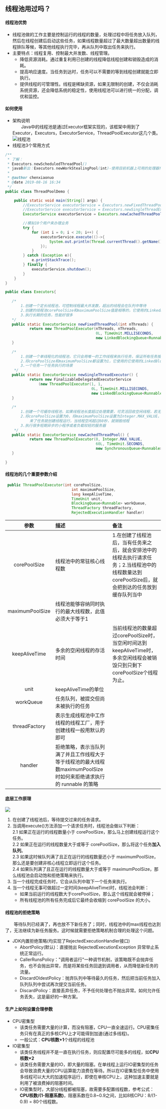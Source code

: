 ## 线程池用过吗？
#### 线程池优势
- 线程池做的工作主要是控制运行的线程的数量，处理过程中将任务放入队列，然后在线程创建后启动这些任务，如果线程数量超过了最大数量超出数量的线程排队等候，等其他线程执行完毕，再从队列中取出任务来执行。  
- 主要特点：线程复用、控制最大并发数、线程管理。  
    - 降低资源消耗。通过重复利用已创建的线程降低线程创建和销毁造成的消耗。
    - 提高响应速度。当任务到达时，任务可以不需要的等到线程创建就能立即执行。
    - 提供线程的可管理性。线程是稀缺资源，如果无限制的创建，不仅会消耗系统资源，还会降低系统的稳定性，使用线程池可以进行统一的分配，调优和监控。
#### 如何使用
- 架构说明  
&#8194;&#8194;&#8194;&#8194;Java中的线程池是通过Executor框架实现的，该框架中用到了 Executor，Executors，ExecutorService，ThreadPoolExecutor这几个类。
![线程池](线程池.png)  
- 线程池3个常用方式
```java
/**
 * 了解：
 * Executors.newScheduledThreadPool()
 * java8新出：Executors.newWorkStealingPool(int)-使用目前机器上可用的处理器作为它的并行级别
 *
 * @author chenxiaonuo
 * @date 2019-08-16 16:34
 */
public class ThreadPoolDemo {

    public static void main(String[] args) {
        //ExecutorService executorService = Executors.newFixedThreadPool(5);//固定5个线程的池子
        //ExecutorService executorService = Executors.newSingleThreadExecutor();//一个线程的池子
        ExecutorService executorService = Executors.newCachedThreadPool();//N个线程的池子

        //模拟10个用户来办理业务
        try {
            for (int i = 0; i < 20; i++) {
                executorService.execute(()->{
                    System.out.println(Thread.currentThread().getName() + "  办理业务！");
                });
            }
        } catch (Exception e){
            e.printStackTrace();
        } finally {
            executorService.shutdown();
        }
    }
}

```

 ```java
public class Executors{
    
    /*
        1.创建一个定长线程池，可控制线程最大并发数，超出的线程会在队列中等待
        2.创建的线程池corePoolSize和maximumPoolSize值是相等的，它使用的LinkedBlockingQueue
        3.执行长期的任务，性能好很多
    */
    public static ExecutorService newFixedThreadPool(int nThreads) {
            return new ThreadPoolExecutor(nThreads, nThreads,
                                          0L, TimeUnit.MILLISECONDS,
                                          new LinkedBlockingQueue<Runnable>());
    }
    
    /*
        1.创建一个单线程化的线程池，它只会用唯一的工作线程来执行任务，保证所有任务按照指定顺讯执行。
        2.将corePoolSize和maximumPoolSize都设置为1，它使用的它使用的LinkedBlockingQueue
        3.一个任务一个任务执行的场景
     */
    public static ExecutorService newSingleThreadExecutor() {
            return new FinalizableDelegatedExecutorService
                (new ThreadPoolExecutor(1, 1,
                                        0L, TimeUnit.MILLISECONDS,
                                        new LinkedBlockingQueue<Runnable>()));
    }
    
    /*
        1.创建一个可缓存线程池，如果线程池长度超过处理需要，可灵活回收空闲线程，若无可回收，则新建线程
        2.将corePoolSize设置为0，将maximumPoolSize设置为Integer.MAX_VALUE，使用的SynchronousQueue，也就是说
            来了任务就创建线程运行，当线程空闲超过60秒，就销毁线程
        3.执行很多短期异步的小程序或者负载较轻的服务器
     */
    public static ExecutorService newCachedThreadPool() {
            return new ThreadPoolExecutor(0, Integer.MAX_VALUE,
                                          60L, TimeUnit.SECONDS,
                                          new SynchronousQueue<Runnable>());
    }
    
}
```
#### 线程池的几个重要参数介绍
```java
 public ThreadPoolExecutor(int corePoolSize,
                              int maximumPoolSize,
                              long keepAliveTime,
                              TimeUnit unit,
                              BlockingQueue<Runnable> workQueue,
                              ThreadFactory threadFactory,
                              RejectedExecutionHandler handler)
```
|参数|描述|备注|
:-:|:-|:-
|corePoolSize|线程池中的常驻核心线程数|1.在创建了线程池后，当有任务来之后，就会安排池中的线程去执行请求任务；2.当线程池中的线程数量达到corePoolSize后，就会把到达的任务放到缓存队列当中|
|maximumPoolSize|线程池能够容纳同时执行的最大线程数，此值必须大于等于1||
|keepAliveTime|多余的空闲线程的存活时间|当前线程池的数量超过corePoolSize时，当空闲时间达到keepAliveTime时，多余空闲线程会被销毁只到只剩下corePoolSize个线程为止。|
|unit|keepAliveTime的单位||
|workQueue|任务队列，被提交但尚未被执行的任务||
|threadFactory|表示生成线程池中工作线程的线程工厂，用于创建线程一般用默认的即可||
|handler|拒绝策略，表示当队列满了并且工作线程大于等于线程池的最大线程数maximumPoolSize时如何来拒绝请求执行的 runnable 的策略||
#### 底层工作原理
![](线程池主要处理流程2.png)  
1. 在创建了线程池后，等待提交过来的任务请求。
2. 当调用execute()方法添加一个请求任务时，线程池会做以下判断：  
    2.1 如果正在运行的线程数量小于 corePoolSize，那么马上创建线程运行这个任务。  
    2.2 如果正在运行的线程数量大于或等于 corePoolSize，那么将这个任务**加入队列**。  
    2.3 如果这时候队列满了且正在运行的线程数量还小于 maximumPoolSize，那么还是要创建非核心线程立即运行这个任务。  
    2.4 如果队列满了且正在运行的线程数量大于或等于 maximumPoolSize，那么线程池会启动饱和拒绝策略来执行。  
3. 当一个线程完成任务时，它会从队列中取下一个任务来执行。
4. 当一个线程无事可做超过一定时间(keepAliveTime)时，线程池会判断：
    - 如果当前运行的线程数大于corePoolSize，那么这个线程就会被停掉；
    - 所有线程池的所有任务完成后它最终会收缩到 corePoolSize 的大小。
    
#### 线程池的拒绝策略
&#8194;&#8194;&#8194;&#8194;等待队列已经满了，再也放不下新任务了；同时，线程池中的max线程也达到了，无法继续为新任务服务。这时候就需要拒绝策略机制合理的处理这个问题。
- JDK内置拒绝策略(均实现了RejectedExecutionHandler接口)
    - AbortPolicy(默认)：直接抛出 RejectedExecutionException 异常举止系统正常运行。
    - CallerRunsPolicy："调用者运行"一种调节机制，该策略既不会抛弃任务，也不会抛出异常，而是将某些任务回退到调用者，从而降低新任务的流量。
    - DiscardOldestPolicy：抛弃队列中等待最久的任务，然后把当前任务加入队列队列中尝试再次提交当前任务。
    - DiscardPolicy：直接丢弃任务，不予任何处理也不抛出异常。如何允许任务丢失，这是最好的一种方案。
    
#### 生产上如何设置合理参数
- CPU密集型  
    - 该类任务需要大量的计算，而没有阻塞，CPU一直全速运行。CPU密集任务只有在真正的多核CPU上才可能得到加速(通过多线程)。
    - 一般公式：**CPU核数+1**个线程的线程池
- IO密集型
    - 该类任务线程并不是一直在执行任务，则应配置尽可能多的线程，如**CPU核数\*2**
    - 该类任务需要大量的IO，即大量的阻塞。在单线程上运行IO密集型的任务会导致浪费大量的CPU运算能力浪费在等待。所以在IO密集型任务中使用多线程可以大大的加速程序运行，即使在单核CPU上，这种加速主要就是利用了被浪费掉的阻塞时间。
    - IO密集型时，大部分线程都被阻塞，故需要多配置线程数，参考公式：**CPU核数/(1-阻塞系数)**，阻塞系数在0.8~0.9之间，比如8核CPU：8/(1-0.9) = 80个线程数。
    
